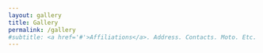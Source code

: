```yaml
---
layout: gallery
title: Gallery
permalink: /gallery
#subtitle: <a href='#'>Affiliations</a>. Address. Contacts. Moto. Etc.
---
```

